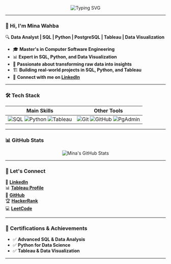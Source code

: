 <p align="center">
  <img src="https://readme-typing-svg.herokuapp.com?font=Montserrat&size=28&pause=1000&color=EAEAEA&background=1A1A2E&center=true&vCenter=true&width=600&height=60&lines=Welcome+to+my+GitHub!;I+am+Mina+Wahba|SWE ASU.;Data+Analyst+|+SQL+|+Python+|+Tableau+" alt="Typing SVG" />
</p>



---

### 👋 Hi, I'm Mina Wahba  

🔍 **Data Analyst | SQL | Python | PostgreSQL | Tableau | Data Visualization**  

- 🎓 **Master's in Computer Software Engineering**  
- 📊 **Expert in SQL, Python, and Data Visualization**  
- 🚀 **Passionate about transforming raw data into insights**  
- 🏗 **Building real-world projects in SQL, Python, and Tableau**  
- 🔗 **Connect with me on [LinkedIn](https://www.linkedin.com/in/mwahba98/)**  

---

### 🛠 **Tech Stack**
| **Main Skills** | **Other Tools** |
|---|---|
| ![SQL](https://img.shields.io/badge/-SQL-blue?style=for-the-badge&logo=postgresql) ![Python](https://img.shields.io/badge/-Python-lightblue?style=for-the-badge&logo=python) ![Tableau](https://img.shields.io/badge/-Tableau-orange?style=for-the-badge&logo=tableau) | ![Git](https://img.shields.io/badge/-Git-red?style=for-the-badge&logo=git) ![GitHub](https://img.shields.io/badge/-GitHub-black?style=for-the-badge&logo=github) ![PgAdmin](https://img.shields.io/badge/-PgAdmin-darkblue?style=for-the-badge&logo=postgresql) |

---

### 📊 **GitHub Stats**
<p align="center">
  <img src="https://github-readme-stats.vercel.app/api?username=Minawahba98&show_icons=true&theme=tokyonight" alt="Mina's GitHub Stats" />
</p>

---

### 🔗 **Let's Connect**
💼 **[LinkedIn](https://www.linkedin.com/in/mwahba98/)**  
📊 **[Tableau Profile](https://public.tableau.com/app/profile/mina.wahba/vizzes](https://public.tableau.com/app/profile/mina.wahba/vizzes))**  
📂 **[GitHub](https://github.com/Minawahba98)**  
🏆 **[HackerRank](https://www.hackerrank.com/profile/minaadelbis2019)**  
💻 **[LeetCode](https://leetcode.com/u/minaadelbis2019/)**  

---

### 🏅 **Certifications & Achievements**
- ✅ **Advanced SQL & Data Analysis**
- ✅ **Python for Data Science**
- ✅ **Tableau & Data Visualization**

---

